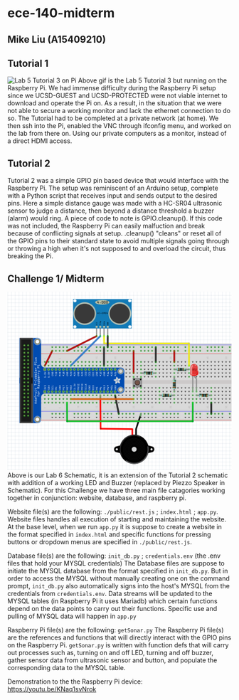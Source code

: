 # ece-140-midterm
## Mike Liu (A15409210)

## Tutorial 1
![Lab 5 Tutorial 3 on Pi](./public/media/Lab5Tutorial3.gif)
Above gif is the Lab 5 Tutorial 3 but running on the Raspberry Pi. We had immense difficulty during the Raspberry Pi setup since we UCSD-GUEST and UCSD-PROTECTED were not viable internet to download and operate the Pi on. As a result, in the situation that we were not able to secure a working monitor and lack the ethernet connection to do so. The Tutorial had to be completed at a private network (at home). We then ssh into the Pi, enabled the VNC through ifconfig menu, and worked on the lab from there on. Using our private computers as a monitor, instead of a direct HDMI access.

## Tutorial 2
Tutorial 2 was a simple GPIO pin based device that would interface with the Raspberry Pi. The setup was reminiscent of an Arduino setup, complete with a Python script that receives input and sends output to the desired pins. Here a simple distance gauge was made with a HC-SR04 ultrasonic sensor to judge a distance, then beyond a distance threshold a buzzer (alarm) would ring. A piece of code to note is GPIO.cleanup(). If this code was not included, the Raspberry Pi can easily malfuction and break because of conflicting signals at setup. .cleanup() "cleans" or reset all of the GPIO pins to their standard state to avoid multiple signals going through or throwing a high when it's not supposed to and overload the circuit, thus breaking the Pi.

## Challenge 1/ Midterm
![Lab 6 Schematic](./public/media/Lab_6_Schematic.png)
Above is our Lab 6 Schematic, it is an extension of the Tutorial 2 schematic with addition of a working LED and Buzzer (replaced by Piezzo Speaker in Schematic). For this Challenge we have three main file catagories working together in conjunction: website, database, and raspberry pi.

Website file(s) are the following: ```./public/rest.js``` ; ```index.html``` ;  ```app.py```.
 Website files handles all execution of starting and maintaining the website. At the base level, when we run ```app.py``` it is suppose to create a website in the format specified in ```index.html``` and specific functions for pressing buttons or dropdown menus are specified in ```./public/rest.js```. 

Database file(s) are the following: ```init_db.py``` ; ```credentials.env``` (the .env files that hold your MYSQL credentials)
The Database files are suppose to initiate the MYSQL database from the format specified in ```init_db.py```. But in order to access the MYSQL without manually creating one on the command prompt, ```init_db.py``` also automatically signs into the host's MYSQL from the credentials from ```credentials.env```. Data streams will be updated to the MYSQL tables (in Raspberry Pi it uses Mariadb) which certain functions depend on the data points to carry out their functions. Specific use and pulling of MYSQL data will happen in ```app.py```

Raspberry Pi file(s) are the following: ```getSonar.py```
The Raspberry Pi file(s) are the references and functions that will directly interact with the GPIO pins on the Raspberry Pi. ```getSonar.py``` is written with function defs that will carry out processes such as, turning on and off LED, turning and off buzzer, gather sensor data from ultrasonic sensor and button, and populate the corresponding data to the MYSQL table. 

Demonstration to the the Raspberry Pi device:
https://youtu.be/KNaq1svNrok
